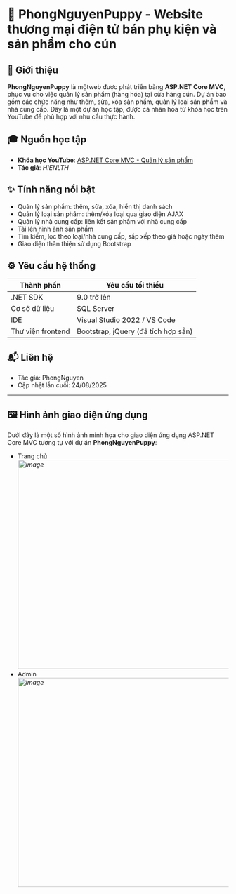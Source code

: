# 🐾 PhongNguyenPuppy - Website thương mại điện tử bán phụ kiện và sản phẩm cho cún

## 📌 Giới thiệu
**PhongNguyenPuppy** là mộtweb được phát triển bằng **ASP.NET Core MVC**, phục vụ cho việc quản lý sản phẩm (hàng hóa) tại cửa hàng cún. Dự án bao gồm các chức năng như thêm, sửa, xóa sản phẩm, quản lý loại sản phẩm và nhà cung cấp. Đây là một dự án học tập, được cá nhân hóa từ khóa học trên YouTube để phù hợp với nhu cầu thực hành.

## 🎓 Nguồn học tập
- **Khóa học YouTube**: [ASP.NET Core MVC - Quản lý sản phẩm](https://www.youtube.com/watch?v=7hwegNKkq9k&list=PLE5Bje814fYbtRxvDgmWJ6fUpIZXtbNrb)
- **Tác giả**: *HIENLTH*

## ✨ Tính năng nổi bật
- Quản lý sản phẩm: thêm, sửa, xóa, hiển thị danh sách
- Quản lý loại sản phẩm: thêm/xóa loại qua giao diện AJAX
- Quản lý nhà cung cấp: liên kết sản phẩm với nhà cung cấp
- Tải lên hình ảnh sản phẩm
- Tìm kiếm, lọc theo loại/nhà cung cấp, sắp xếp theo giá hoặc ngày thêm
- Giao diện thân thiện sử dụng Bootstrap

## ⚙️ Yêu cầu hệ thống
| Thành phần         | Yêu cầu tối thiểu                     |
|--------------------|---------------------------------------|
| .NET SDK           | 9.0 trở lên                           |
| Cơ sở dữ liệu      | SQL Server                            |
| IDE                | Visual Studio 2022 / VS Code          |
| Thư viện frontend  | Bootstrap, jQuery (đã tích hợp sẵn)  |

## 📬 Liên hệ
- Tác giả: PhongNguyen
- Cập nhật lần cuối: 24/08/2025
---

## 🖼️ Hình ảnh giao diện ứng dụng

Dưới đây là một số hình ảnh minh họa cho giao diện ứng dụng ASP.NET Core MVC tương tự với dự án **PhongNguyenPuppy**:

- Trang chủ
*<img width="980" height="477" alt="image" src="https://github.com/user-attachments/assets/32086a91-a4c9-4647-848e-099aefe486aa" />*
- Admin
*<img width="980" height="477" alt="image" src="https://github.com/user-attachments/assets/053d3f32-d34a-4608-90b1-bfd527baa22f" />*

